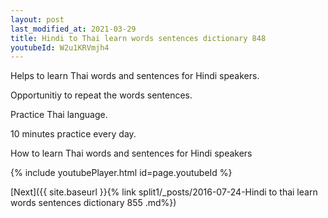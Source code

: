 ```yaml
---
layout: post
last_modified_at: 2021-03-29
title: Hindi to Thai learn words sentences dictionary 848 
youtubeId: W2u1KRVmjh4
---
```

 
 
Helps to learn Thai words and sentences for Hindi speakers.

Opportunitiy to repeat the words sentences. 

Practice Thai language. 
 
10 minutes practice every day. 
 
How to learn Thai words and sentences for Hindi speakers 
 
{% include youtubePlayer.html id=page.youtubeId %}
 
 
[Next]({{ site.baseurl }}{% link  split1/_posts/2016-07-24-Hindi to thai learn words sentences dictionary 855 .md%})
 
